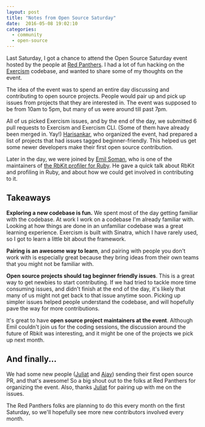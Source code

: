 ```yaml
---
layout: post
title: "Notes from Open Source Saturday"
date:  2016-05-08 19:02:10
categories:
  - community
  - open-source
---
```


Last Saturday, I got a chance to attend the Open Source Saturday event
hosted by the people at [Red Panthers](http://redpanthers.co).
I had a lot of fun hacking on the [Exercism](http://exercism.io) codebase,
and wanted to share some of my thoughts on the event.

The idea of the event was to spend an entire day discussing
and contributing to open source projects.
People would pair up and pick up issues
from projects that they are interested in.
The event was supposed to be from 10am to 5pm,
but many of us were around till past 7pm.

All of us picked Exercism issues, and by the end of the day,
we submitted 6 pull requests to Exercism and Exercism CLI.
(Some of them have already been merged in. Yay!)
[Harisankar](http://twitter.com/coderhs),
who organized the event, had prepared a list of projects
that had issues tagged beginner-friendly.
This helped us get some newer developers
make their first open source contribution.

Later in the day, we were joined by [Emil Soman](http://twitter.com/emilsoman),
who is one of the maintainers of
[the RbKit profiler for Ruby](http://rbkit.codemancers.com).
He gave a quick talk about RbKit and profiling in Ruby,
and about how we could get involved in contributing to it.

## Takeaways

**Exploring a new codebase is fun.**
We spent most of the day getting familiar with the codebase.
At work I work on a codebase I'm already familiar with.
Looking at how things are done in an unfamiliar codebase
was a great learning experience.
Exercism is built with Sinatra, which I have rarely used,
so I got to learn a little bit about the framework.

**Pairing is an awesome way to learn**,
and pairing with people you don't work with is especially great
because they bring ideas from their own teams
that you might not be familiar with.

**Open source projects should tag beginner friendly issues**.
This is a great way to get newbies to start contributing.
If we had tried to tackle more time consuming issues,
and didn't finish at the end of the day,
it's likely that many of us might not get back to that issue anytime soon.
Picking up simpler issues helped people understand the codebase,
and will hopefully pave the way for more contributions.

It's great to have **open source project maintainers at the event**.
Although Emil couldn't join us for the coding sessions,
the discussion around the future of Rbkit was interesting,
and it might be one of the projects we pick up next month.

## And finally...

We had some new people
([Juliat](https://github.com/exercism/exercism.io/pulls?utf8=✓&q=is%3Apr+author%3Ajuliatjoy) and
[Ajay](https://github.com/exercism/exercism.io/pulls?q=is%3Apr+author%3Ajosepajay))
sending their first open source PR, and that's awesome!
So a big shout out to the folks at Red Panthers for organizing the event.
Also, thanks [Juliat](https://github.com/juliatjoy)
for pairing up with me on the issues.

The Red Panthers folks are planning to do this every month on the first Saturday,
so we'll hopefully see more new contributors involved every month.
